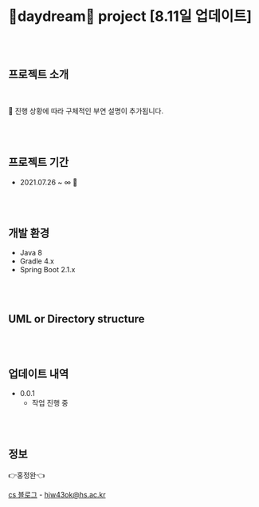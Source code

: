 # 💭daydream💭 project [8.11일 업데이트]

<br><br>  
## 프로젝트 소개

<br>

🔖 진행 상황에 따라 구체적인 부연 설명이 추가됩니다. 

<br><br>  
## 프로젝트 기간
* 2021.07.26 ~ ∞ 🚩

<br><br>  
## 개발 환경

* Java 8
* Gradle 4.x
* Spring Boot 2.1.x

<br><br>  
## UML or Directory structure


<br><br>  
## 업데이트 내역

* 0.0.1
    * 작업 진행 중

<br><br>  
## 정보

👉홍정완👈

[cs 블로그](https://velog.io/@daydream) - 
hjw43ok@hs.ac.kr
